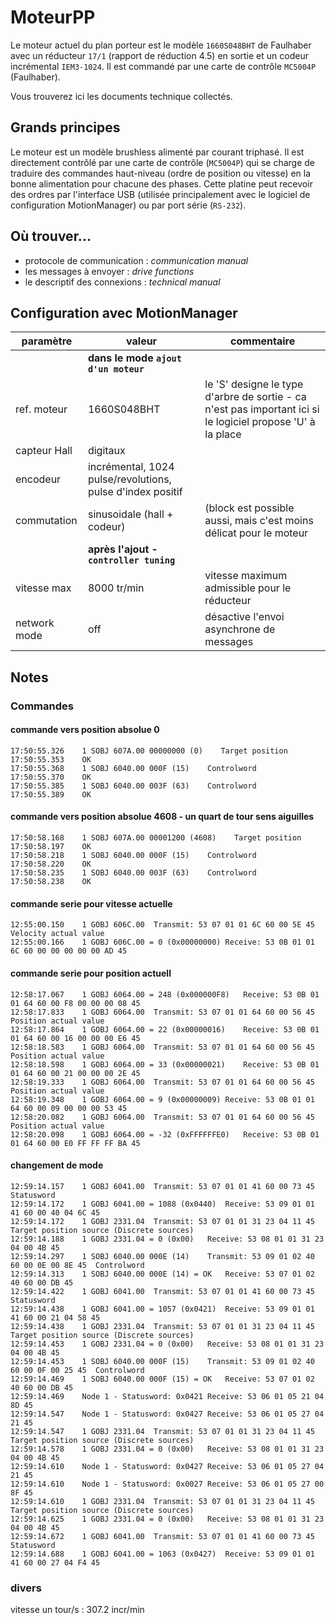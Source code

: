 # MoteurPP

Le moteur actuel du plan porteur est le modèle `1660S048BHT` de Faulhaber avec un réducteur `17/1` (rapport de réduction 4.5) en sortie et un codeur incrémental `IEM3-1024`. Il est commandé par une carte de contrôle `MC5004P` (Faulhaber).

Vous trouverez ici les documents technique collectés.

## Grands principes

Le moteur est un modèle brushless alimenté par courant triphasé. Il est directement contrôlé par une carte de contrôle (`MC5004P`) qui se charge de traduire des commandes haut-niveau (ordre de position ou vitesse) en la bonne alimentation pour chacune des phases.
Cette platine peut recevoir des ordres par l'interface USB (utilisée principalement avec le logiciel de configuration MotionManager) ou par port série (`RS-232`).

## Où trouver...

- protocole de communication : *communication manual*
- les messages à envoyer : *drive functions*
- le descriptif des connexions : *technical manual*


## Configuration avec MotionManager

| paramètre    | valeur                                                     | commentaire                                                                                                 |
| ------------ | ---------------------------------------------------------- | ----------------------------------------------------------------------------------------------------------- |
|              | **dans le mode `ajout d'un moteur`**                       |                                                                                                             |
| ref. moteur  | 1660S048BHT                                                | le 'S' designe le type d'arbre de sortie - ca n'est pas important ici si le logiciel propose 'U' à la place |
| capteur Hall | digitaux                                                   |                                                                                                             |
| encodeur     | incrémental, 1024 pulse/revolutions, pulse d'index positif |                                                                                                             |
| commutation  | sinusoidale (hall + codeur)                                | (block est possible aussi, mais c'est moins délicat pour le moteur                                          |
|              | **après l'ajout - `controller tuning`**                    |                                                                                                             |
| vitesse max  | 8000 tr/min                                                | vitesse maximum admissible pour le réducteur                                                                |
| network mode | off                                                        | désactive l'envoi asynchrone de messages                                                                    |

## Notes

### Commandes

#### commande vers position absolue 0

```tsv
17:50:55.326    1 SOBJ 607A.00 00000000 (0)    Target position
17:50:55.353    OK
17:50:55.368    1 SOBJ 6040.00 000F (15)    Controlword
17:50:55.370    OK
17:50:55.385    1 SOBJ 6040.00 003F (63)    Controlword
17:50:55.389    OK
```

#### commande vers position absolue 4608 - un quart de tour sens aiguilles

```tsv
17:50:58.168    1 SOBJ 607A.00 00001200 (4608)    Target position
17:50:58.197    OK
17:50:58.218    1 SOBJ 6040.00 000F (15)    Controlword
17:50:58.220    OK
17:50:58.235    1 SOBJ 6040.00 003F (63)    Controlword
17:50:58.238    OK
```

#### commande serie pour vitesse actuelle

```tsv
12:55:00.150	1 GOBJ 606C.00	Transmit: 53 07 01 01 6C 60 00 5E 45	Velocity actual value
12:55:00.166	1 GOBJ 606C.00 = 0 (0x00000000)	Receive: 53 0B 01 01 6C 60 00 00 00 00 00 AD 45	
```

#### commande serie pour position actuell

```tsv
12:58:17.067	1 GOBJ 6064.00 = 248 (0x000000F8)	Receive: 53 0B 01 01 64 60 00 F8 00 00 00 08 45	
12:58:17.833	1 GOBJ 6064.00	Transmit: 53 07 01 01 64 60 00 56 45	Position actual value
12:58:17.864	1 GOBJ 6064.00 = 22 (0x00000016)	Receive: 53 0B 01 01 64 60 00 16 00 00 00 E6 45	
12:58:18.583	1 GOBJ 6064.00	Transmit: 53 07 01 01 64 60 00 56 45	Position actual value
12:58:18.598	1 GOBJ 6064.00 = 33 (0x00000021)	Receive: 53 0B 01 01 64 60 00 21 00 00 00 2E 45	
12:58:19.333	1 GOBJ 6064.00	Transmit: 53 07 01 01 64 60 00 56 45	Position actual value
12:58:19.348	1 GOBJ 6064.00 = 9 (0x00000009)	Receive: 53 0B 01 01 64 60 00 09 00 00 00 53 45	
12:58:20.082	1 GOBJ 6064.00	Transmit: 53 07 01 01 64 60 00 56 45	Position actual value
12:58:20.098	1 GOBJ 6064.00 = -32 (0xFFFFFFE0)	Receive: 53 0B 01 01 64 60 00 E0 FF FF FF BA 45	
```

#### changement de mode
```tsv
12:59:14.157	1 GOBJ 6041.00	Transmit: 53 07 01 01 41 60 00 73 45	Statusword
12:59:14.172	1 GOBJ 6041.00 = 1088 (0x0440)	Receive: 53 09 01 01 41 60 00 40 04 6C 45	
12:59:14.172	1 GOBJ 2331.04	Transmit: 53 07 01 01 31 23 04 11 45	Target position source (Discrete sources)
12:59:14.188	1 GOBJ 2331.04 = 0 (0x00)	Receive: 53 08 01 01 31 23 04 00 4B 45	
12:59:14.297	1 SOBJ 6040.00 000E (14)	Transmit: 53 09 01 02 40 60 00 0E 00 8E 45	Controlword
12:59:14.313	1 SOBJ 6040.00 000E (14) = OK	Receive: 53 07 01 02 40 60 00 DB 45	
12:59:14.422	1 GOBJ 6041.00	Transmit: 53 07 01 01 41 60 00 73 45	Statusword
12:59:14.438	1 GOBJ 6041.00 = 1057 (0x0421)	Receive: 53 09 01 01 41 60 00 21 04 58 45	
12:59:14.438	1 GOBJ 2331.04	Transmit: 53 07 01 01 31 23 04 11 45	Target position source (Discrete sources)
12:59:14.453	1 GOBJ 2331.04 = 0 (0x00)	Receive: 53 08 01 01 31 23 04 00 4B 45	
12:59:14.453	1 SOBJ 6040.00 000F (15)	Transmit: 53 09 01 02 40 60 00 0F 00 25 45	Controlword
12:59:14.469	1 SOBJ 6040.00 000F (15) = OK	Receive: 53 07 01 02 40 60 00 DB 45	
12:59:14.469	Node 1 - Statusword: 0x0421	Receive: 53 06 01 05 21 04 8D 45	
12:59:14.547	Node 1 - Statusword: 0x0427	Receive: 53 06 01 05 27 04 21 45	
12:59:14.547	1 GOBJ 2331.04	Transmit: 53 07 01 01 31 23 04 11 45	Target position source (Discrete sources)
12:59:14.578	1 GOBJ 2331.04 = 0 (0x00)	Receive: 53 08 01 01 31 23 04 00 4B 45	
12:59:14.610	Node 1 - Statusword: 0x0427	Receive: 53 06 01 05 27 04 21 45	
12:59:14.610	Node 1 - Statusword: 0x0027	Receive: 53 06 01 05 27 00 8F 45	
12:59:14.610	1 GOBJ 2331.04	Transmit: 53 07 01 01 31 23 04 11 45	Target position source (Discrete sources)
12:59:14.625	1 GOBJ 2331.04 = 0 (0x00)	Receive: 53 08 01 01 31 23 04 00 4B 45	
12:59:14.672	1 GOBJ 6041.00	Transmit: 53 07 01 01 41 60 00 73 45	Statusword
12:59:14.688	1 GOBJ 6041.00 = 1063 (0x0427)	Receive: 53 09 01 01 41 60 00 27 04 F4 45	
```
### divers

vitesse un tour/s : 307.2 incr/min
